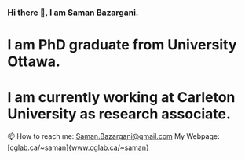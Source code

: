 ### Hi there 👋, I am Saman Bazargani.
# I am PhD graduate from University Ottawa.
# I am currently working at Carleton University as research associate.

📫 How to reach me: Saman.Bazargani@gmail.com
My Webpage: [cglab.ca/~saman]{www.cglab.ca/~saman}

<!--
**Me3P/Me3P** is a ✨ _special_ ✨ repository because its `README.md` (this file) appears on your GitHub profile.

Here are some ideas to get you started:

- 🔭 I’m currently working on ...
- 🌱 I’m currently learning ...
- 👯 I’m looking to collaborate on ...
- 🤔 I’m looking for help with ...
- 💬 Ask me about ...
- 📫 How to reach me: ...
- 😄 Pronouns: ...
- ⚡ Fun fact: ...
-->
